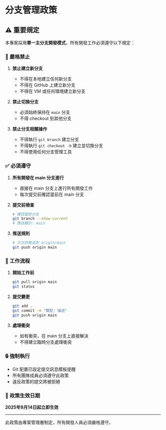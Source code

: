 # 分支管理政策

## ⚠️ 重要規定

本專案採用**單一主分支開發模式**，所有開發工作必須遵守以下規定：

### 🚫 嚴格禁止

1. **禁止建立新分支**
   - 不得在本地建立任何新分支
   - 不得在 GitHub 上建立新分支
   - 不得在 VM 或任何環境建立新分支

2. **禁止切換分支**
   - 必須始終保持在 `main` 分支
   - 不得 checkout 到其他分支

3. **禁止分支相關操作**
   - 不得執行 `git branch` 建立分支
   - 不得執行 `git checkout -b` 建立並切換分支
   - 不得使用任何分支管理工具

### ✅ 必須遵守

1. **所有開發在 main 分支進行**
   - 直接在 main 分支上進行所有開發工作
   - 每次提交前確認當前在 main 分支

2. **提交前檢查**
   ```bash
   # 確認當前分支
   git branch --show-current
   # 應該顯示: main
   ```

3. **推送規則**
   ```bash
   # 只允許推送到 origin/main
   git push origin main
   ```

### 📝 工作流程

1. **開始工作前**
   ```bash
   git pull origin main
   git status
   ```

2. **提交變更**
   ```bash
   git add .
   git commit -m "類型: 描述"
   git push origin main
   ```

3. **處理衝突**
   - 如有衝突，在 main 分支上直接解決
   - 不得建立臨時分支處理衝突

### 🔒 強制執行

- Git 配置已設定提交訊息模板提醒
- 所有團隊成員必須遵守此政策
- 違反政策的提交將被拒絕

### 📅 政策生效日期

**2025年9月14日起立即生效**

---

此政策由專案管理層制定，所有開發人員必須嚴格遵守。